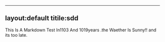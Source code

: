 ----
layout:default
titile:sdd
---

This Is A Markdown Test In1103 And 1019years .the Waether Is Sunny!!
and its too late.